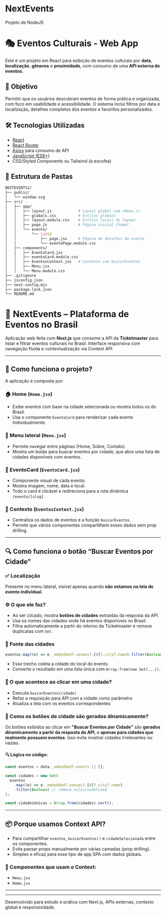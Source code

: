 # NextEvents
Projeto de NodeJS

# 🎭 Eventos Culturais - Web App

Este é um projeto em React para exibição de eventos culturais por **data**, **localização**, **gêneros** e **proximidade**, com consumo de uma **API externa de eventos**.

## 🚀 Objetivo

Permitir que os usuários descubram eventos de forma prática e organizada, com foco em usabilidade e acessibilidade. O sistema inclui filtros por data e localização, detalhes completos dos eventos e favoritos personalizados.

## 🛠️ Tecnologias Utilizadas

- [React](https://reactjs.org/)
- [React Router](https://reactrouter.com/)
- [Axios](https://axios-http.com/) para consumo de API
- [JavaScript (ES6+)](https://developer.mozilla.org/pt-BR/docs/Web/JavaScript)
- CSS/Styled Components ou Tailwind (à escolha)

## 📂 Estrutura de Pastas

```bash
NEXTEVENTS2/
├── public/
│   └── window.svg
├── src/
│   ├── app/
│   │   ├── layout.js            # Layout global com <Menu />
│   │   ├── globals.css          # Estilos globais
│   │   ├── layout.module.css    # Estilos locais do layout
│   │   ├── page.js              # Página inicial (home)
│   │   └── evento/
│   │       └── [id]/
│   │           ├── page.jsx     # Página de detalhes do evento
│   │           └── eventoPage.module.css
│   ├── components/
│   │   ├── EventoCard.jsx
│   │   ├── eventoCard.module.css
│   │   ├── EventosContext.jsx   # Contexto com buscarEventos
│   │   ├── Menu.jsx
│   │   └── Menu.module.css
├── .gitignore
├── jsconfig.json
├── next.config.mjs
├── package-lock.json
└── README.md
```

# 🎫 NextEvents – Plataforma de Eventos no Brasil

Aplicação web feita com **Next.js** que consome a API da **Ticketmaster** para listar e filtrar eventos culturais no Brasil. Interface responsiva com navegação fluida e contextualização via Context API.

---

## 🧠 Como funciona o projeto?

A aplicação é composta por:

### 🏠 Home (`Home.jsx`)
- Exibe eventos com base na cidade selecionada ou mostra todos os do Brasil.
- Usa o componente `EventoCard` para renderizar cada evento individualmente.

### 📌 Menu lateral (`Menu.jsx`)
- Permite navegar entre páginas (Home, Sobre, Contato).
- Mostra um botão para buscar eventos por cidade, que abre uma lista de cidades disponíveis com eventos.

### 🧩 EventoCard (`EventoCard.jsx`)
- Componente visual de cada evento.
- Mostra imagem, nome, data e local.
- Todo o card é clicável e redireciona para a rota dinâmica `/evento/[slug]`.

### 🧠 Contexto (`EventosContext.jsx`)
- Centraliza os dados de eventos e a função `buscarEventos`.
- Permite que vários componentes compartilhem esses dados sem prop drilling.

---

## 🔍 Como funciona o botão “Buscar Eventos por Cidade”

### ✅ Localização
Presente no menu lateral, visível apenas quando **não estamos na tela de evento individual**.

### ⚙️ O que ele faz?
- Ao ser clicado, mostra **botões de cidades** extraídas da resposta da API.
- Usa os nomes das cidades onde há eventos disponíveis no Brasil.
- Filtra automaticamente a partir do retorno da Ticketmaster e remove duplicatas com `Set`.

### 📡 Fonte das cidades
```js
eventos.map((e) => e._embedded?.venues?.[0]?.city?.name).filter(Boolean)
```

- Esse trecho coleta a cidade do local do evento.
- Converte o resultado em uma lista única com `Array.from(new Set(...))`.

### 📲 O que acontece ao clicar em uma cidade?
- Executa `buscarEventos(cidade)`
- Refaz a requisição para API com a cidade como parâmetro
- Atualiza a tela com os eventos correspondentes

### 🧠 Como os botões de cidade são gerados dinamicamente?

Os botões exibidos ao clicar em **"Buscar Eventos por Cidade"** são **gerados dinamicamente a partir da resposta da API**, e **apenas para cidades que realmente possuem eventos**. Isso evita mostrar cidades irrelevantes ou vazias.

#### 🔍 Lógica no código:
```js
const eventos = data._embedded?.events || [];

const cidades = new Set(
  eventos
    .map((e) => e._embedded?.venues?.[0]?.city?.name)
    .filter(Boolean) // remove nulos/undefined
);

const cidadesUnicas = Array.from(cidades).sort();
```

---

## 📦 Porque usamos Context API?

- Para compartilhar `eventos`, `buscarEventos()` e `cidadeSelecionada` entre os componentes.
- Evita passar props manualmente por várias camadas (prop drilling).
- Simples e eficaz para esse tipo de app SPA com dados globais.

### 🧠 Componentes que usam o Context:
- `Menu.jsx`
- `Home.jsx`

---



---

Desenvolvido para estudo e prática com Next.js, APIs externas, contexto global e responsividade.
